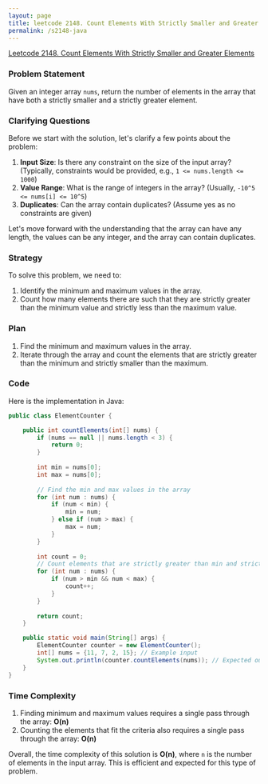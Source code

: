 ```yaml
---
layout: page
title: leetcode 2148. Count Elements With Strictly Smaller and Greater Elements 
permalink: /s2148-java
---
```

[Leetcode 2148. Count Elements With Strictly Smaller and Greater Elements ](https://algoadvance.github.io/algoadvance/l2148)
### Problem Statement

Given an integer array `nums`, return the number of elements in the array that have both a strictly smaller and a strictly greater element.

### Clarifying Questions
Before we start with the solution, let's clarify a few points about the problem:

1. **Input Size**: Is there any constraint on the size of the input array? (Typically, constraints would be provided, e.g., `1 <= nums.length <= 1000`)
2. **Value Range**: What is the range of integers in the array? (Usually, `-10^5 <= nums[i] <= 10^5`)
3. **Duplicates**: Can the array contain duplicates? (Assume yes as no constraints are given)

Let's move forward with the understanding that the array can have any length, the values can be any integer, and the array can contain duplicates.

### Strategy
To solve this problem, we need to:

1. Identify the minimum and maximum values in the array.
2. Count how many elements there are such that they are strictly greater than the minimum value and strictly less than the maximum value.

### Plan
1. Find the minimum and maximum values in the array.
2. Iterate through the array and count the elements that are strictly greater than the minimum and strictly smaller than the maximum.

### Code
Here is the implementation in Java:

```java
public class ElementCounter {

    public int countElements(int[] nums) {
        if (nums == null || nums.length < 3) {
            return 0;
        }
        
        int min = nums[0];
        int max = nums[0];
        
        // Find the min and max values in the array
        for (int num : nums) {
            if (num < min) {
                min = num;
            } else if (num > max) {
                max = num;
            }
        }
        
        int count = 0;
        // Count elements that are strictly greater than min and strictly less than max
        for (int num : nums) {
            if (num > min && num < max) {
                count++;
            }
        }
        
        return count;
    }

    public static void main(String[] args) {
        ElementCounter counter = new ElementCounter();
        int[] nums = {11, 7, 2, 15}; // Example input
        System.out.println(counter.countElements(nums)); // Expected output: 2
    }
}
```

### Time Complexity
1. Finding minimum and maximum values requires a single pass through the array: **O(n)**
2. Counting the elements that fit the criteria also requires a single pass through the array: **O(n)**
   
Overall, the time complexity of this solution is **O(n)**, where `n` is the number of elements in the input array. This is efficient and expected for this type of problem.